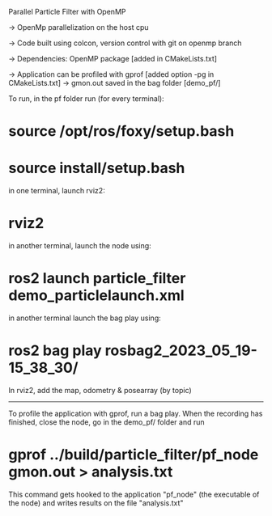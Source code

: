 Parallel Particle Filter with OpenMP

-> OpenMp parallelization on the host cpu

-> Code built using colcon, version control with git on openmp branch

-> Dependencies: OpenMP package [added in CMakeLists.txt]

-> Application can be profiled with gprof [added option -pg in CMakeLists.txt]
  -> gmon.out saved in the bag folder [demo_pf/]


To run, in the pf folder run (for every terminal):

# source /opt/ros/foxy/setup.bash
# source install/setup.bash

in one terminal, launch rviz2:

# rviz2

in another terminal, launch the node using:

# ros2 launch particle_filter demo_particlelaunch.xml

in another terminal launch the bag play using:

# ros2 bag play rosbag2_2023_05_19-15_38_30/

In rviz2, add the map, odometry & posearray (by topic)

--------------------------------------------------------

To profile the application with gprof, run a bag play. When the recording has
finished, close the node, go in the demo_pf/ folder and run

# gprof ../build/particle_filter/pf_node gmon.out > analysis.txt

This command gets hooked to the application "pf_node" (the executable of the
node) and writes results on the file "analysis.txt"
